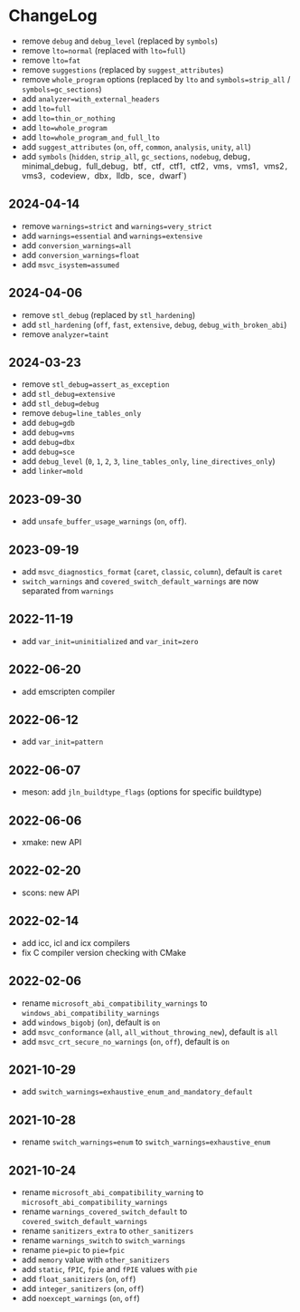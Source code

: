 # ChangeLog

- remove `debug` and `debug_level` (replaced by `symbols`)
- remove `lto=normal` (replaced with `lto=full`)
- remove `lto=fat`
- remove `suggestions` (replaced by `suggest_attributes`)
- remove `whole_program` options (replaced by `lto` and `symbols=strip_all` / `symbols=gc_sections`)
- add `analyzer=with_external_headers`
- add `lto=full`
- add `lto=thin_or_nothing`
- add `lto=whole_program`
- add `lto=whole_program_and_full_lto`
- add `suggest_attributes` (`on`, `off`, `common`, `analysis`, `unity`, `all`)
- add `symbols` (`hidden`, `strip_all`, `gc_sections`, `nodebug`, debug`, `minimal_debug`, `full_debug`, `btf`, `ctf`, `ctf1`, `ctf2`, `vms`, `vms1`, `vms2`, `vms3`, `codeview`, `dbx`, `lldb`, `sce`, `dwarf`)

## 2024-04-14

- remove `warnings=strict` and `warnings=very_strict`
- add `warnings=essential` and `warnings=extensive`
- add `conversion_warnings=all`
- add `conversion_warnings=float`
- add `msvc_isystem=assumed`

## 2024-04-06

- remove `stl_debug` (replaced by `stl_hardening`)
- add `stl_hardening` (`off`, `fast`, `extensive`, `debug`, `debug_with_broken_abi`)
- remove `analyzer=taint`

## 2024-03-23

- remove `stl_debug=assert_as_exception`
- add `stl_debug=extensive`
- add `stl_debug=debug`
- remove `debug=line_tables_only`
- add `debug=gdb`
- add `debug=vms`
- add `debug=dbx`
- add `debug=sce`
- add `debug_level` (`0`, `1`, `2`, `3`, `line_tables_only`, `line_directives_only`)
- add `linker=mold`

## 2023-09-30

- add `unsafe_buffer_usage_warnings` (`on`, `off`).

## 2023-09-19

- add `msvc_diagnostics_format` (`caret`, `classic`, `column`), default is `caret`
- `switch_warnings` and `covered_switch_default_warnings` are now separated from `warnings`

## 2022-11-19

- add `var_init=uninitialized` and `var_init=zero`

## 2022-06-20

- add emscripten compiler

## 2022-06-12

- add `var_init=pattern`

## 2022-06-07

- meson: add `jln_buildtype_flags` (options for specific buildtype)

## 2022-06-06

- xmake: new API

## 2022-02-20

- scons: new API

## 2022-02-14

- add icc, icl and icx compilers
- fix C compiler version checking with CMake

## 2022-02-06

- rename `microsoft_abi_compatibility_warnings` to `windows_abi_compatibility_warnings`
- add `windows_bigobj` (`on`), default is `on`
- add `msvc_conformance` (`all`, `all_without_throwing_new`), default is `all`
- add `msvc_crt_secure_no_warnings` (`on`, `off`), default is `on`

## 2021-10-29

- add `switch_warnings=exhaustive_enum_and_mandatory_default`

## 2021-10-28

- rename `switch_warnings=enum` to `switch_warnings=exhaustive_enum`

## 2021-10-24

- rename `microsoft_abi_compatibility_warning` to `microsoft_abi_compatibility_warnings`
- rename `warnings_covered_switch_default` to `covered_switch_default_warnings`
- rename `sanitizers_extra` to `other_sanitizers`
- rename `warnings_switch` to `switch_warnings`
- rename `pie=pic` to `pie=fpic`
- add `memory` value with `other_sanitizers`
- add `static`, `fPIC`, `fpie` and `fPIE` values with `pie`
- add `float_sanitizers` (`on`, `off`)
- add `integer_sanitizers` (`on`, `off`)
- add `noexcept_warnings` (`on`, `off`)
